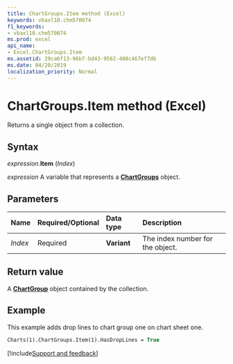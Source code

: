 ```yaml
---
title: ChartGroups.Item method (Excel)
keywords: vbaxl10.chm570074
f1_keywords:
- vbaxl10.chm570074
ms.prod: excel
api_name:
- Excel.ChartGroups.Item
ms.assetid: 29ca6f13-96b7-bd43-9562-480c467ef7db
ms.date: 04/20/2019
localization_priority: Normal
---
```



# ChartGroups.Item method (Excel)

Returns a single object from a collection.


## Syntax

_expression_.**Item** (_Index_)

_expression_ A variable that represents a **[ChartGroups](Excel.ChartGroups(object).md)** object.


## Parameters

|Name|Required/Optional|Data type|Description|
|:-----|:-----|:-----|:-----|
| _Index_|Required| **Variant**|The index number for the object.|

## Return value

A **[ChartGroup](Excel.ChartGroup(object).md)** object contained by the collection.


## Example

This example adds drop lines to chart group one on chart sheet one.

```vb
Charts(1).ChartGroups.Item(1).HasDropLines = True
```




[!include[Support and feedback](~/includes/feedback-boilerplate.md)]